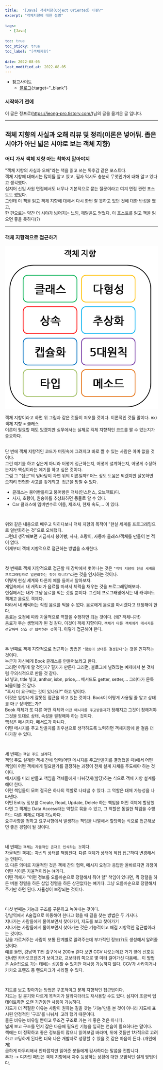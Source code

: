 ```yaml
---
title:  "[Java] 객제치향(Object Oriented) 이란?"
excerpt: "객체지향에 대한 설명"

tags:
  - [Java]

toc: true
toc_sticky: true
toc_label: "[객체지향]"
 
date: 2022-08-05
last_modified_at: 2022-08-05
---
```


- 참고사이트
  - [블로그](https://jeong-pro.tistory.com/189){:target="_blank"}


### 시작하기 전에

이 글은 정프로(https://jeong-pro.tistory.com/)님의 글을 옮겨온 글 입니다.

<hr/>


## 객체 지향의 사실과 오해 리뷰 및 정리(이론은 넣어둬. 좁은 시야가 아닌 넓은 시야로 보는 객체 지향)

### 어디 가서 객체 지향 아는 척하지 말아야지
"객체 지향의 사실과 오해"라는 책을 읽고 쓰는 독후감 같은 포스트다. <br>
객체 지향에 대해서는 많이들 알고 있고, 필자 역시도 충분히 무엇인가에 대해 알고 있다고 생각했다. <br>
심지어 신입 사원 면접에서도 너무나 기본적으로 묻는 질문이라고 여겨 면접 관련 포스트도 썼었다. <br>
그런데 이 책을 읽고 객체 지향에 대해서 다시 한번 잘 못하고 있던 것에 대한 반성을 했고, <br>
한 편으로는 약간 더 시야가 넓어지는 느낌, 깨달음도 얻었다. 이 포스트를 읽고 책을 읽으면 좋을 듯하다(?) <br>

<hr/>

### 객체 지향적으로 접근하기

![OOP](/assets/image/java/Java_OOP_01.PNG)

객체 지향이라고 하면 위 그림과 같은 것들이 떠오를 것이다. 이론적인 것들 말이다. ex) 객체 지향 = 클래스 <br>
이론이 필요할 때도 있겠지만 실무에서는 실제로 객체 지향적인 코드를 짤 수 있는지가 중요하다. <br>
<br>

단 번에 객체 지향적인 코드가 머릿속에 그려지고 바로 짤 수 있는 사람은 아마 없을 것이다. <br>
그런 얘기를 하고 싶은게 아니라 어떻게 접근하는지, 어떻게 설계하는지, 어떻게 수정하는지가 핵심이라는 얘기를 하고 싶은 것이다. <br>
그럼 그 "접근"의 밑바탕이 과연 위의 이론일까? 어느 정도 도움은 되겠지만 잘못하면 오히려 편협한 사고를 갖게되고  접근을 망칠 수 있다. <br>

- 클래스는 붕어빵틀이고 붕어빵은 객체(인스턴스, 오브젝트)다. 
- 사자, 호랑이, 원숭이를 추상화하면 동물로 할 수 있다.
- Car 클래스에 멤버변수로 이름, 제조사, 현재 속도,... 이 있다. 

<br>

위와 같은 내용으로 배우고 익히다보니 객체 지향의 목적이 "현실 세계를 프로그래밍으로 일반화하는 것"으로 오해했다. <br>
그런데 생각해보면 지금까지 붕어빵, 사자, 호랑이, 자동차 클래스/객체를 만들어 본 적이 없다. <br>
이제부터 객체 지향적으로 접근하는 방법을 소개한다. <br>

<br>

첫 번째로 객체 지향적으로 접근할 때 강박에서 벗어나는 것은 `"객체 지향이 현실 세계를 프로그래밍으로 일반화하는 것이 아니다"`라는 것을 인지하는 것이다. <br>
어떻게 현실 세계와 다른지 예를 들어서 알아보자. <br>
게임속에서 내 캐릭터가 음료를 마셔서 체력을 채우는 것을 프로그래밍해보자. <br>
현실에서는 내가 그냥 음료를 먹는 것일 뿐이다. 그런데 프로그래밍에서는 내 캐릭터도 객체고 음료도 객체다. <br>
따라서 내 캐릭터는 직접 음료를 먹을 수 없다. 음료에게 음료를 마시겠다고 요청해야 한다. <br>
음료는 요청에 따라 자율적으로 역할을 수행하면 되는 것이다. (왜? 객체니까!) <br>
음료가 무슨 생명체가 된 것 같다. 이것이 객체 지향이다. `객체가 다른 객체에게 메시지를 전달하며 상호 간 협력하는 것`이다. 이렇게 접근해야 한다. <br>

<br>

두 번째로 객체 지향적으로 접근하는 방법은 `"행동이 상태를 결정한다"`는 것을 인지하는 것이다. <br>
누군가 자신에게 Book 클래스를 만들어보라고 한다. <br>
그러면 어떻게 할 것인가? 필자가 만든다 그러면, 블로그에 널려있는 예제에서 본 것처럼 무의식적으로 만들 것 같다. <br>
id 넣고, title 넣고, anthor, isbn, price,... 메서드도 getter, setter,... 그러다가 문득 되물어볼 것 같다. <br>
"혹시 더 요구되는 것이 있나요?" 하고 말이다. <br>
이것은 엄청나게 잘못된 접근을 하고 있는 것이다. Book이 어떻게 사용될 줄 알고 상태를 마구 정의했는가? <br>
Book 객체가 또 다른 어떤 객체와 `어떤 메시지를 주고받을지`가 정해지고 그것이 정해져야 그것을 토대로 상태, 속성을 결정해야 하는 것이다. <br>
핵심은 메시지다. 메서드가 아니다. <br>
어떤 메시지를 주고 받을지를 최우선으로 생각하도록 노력하면 객체지향에 한 걸음 더 다가갈 수 있다. <br>

<br>

세 번째는 `책임 주도 설계`다. <br>
책임 주도 설계란 객체 간에 협력(어떤 메시지를 주고받을지를 결정했을 때)에서 어떤 책임이 어떤 객체에게 필요한가를 결정하는 과정이 전체 설계 자체를 주도해야 하는 것이다. <br>
메시지를 미리 만들고 책임을 객체들에게 나눠갖게(할당)하는 식으로 객체 지향 설계를 해야 한다. <br>
이런 책임들이 모여 결국은 하나의 역할로 나타낼 수 있다. 그 역할은 대체 가능성을 나타낸다. <br>
어떤 Entity 정보를 Create, Read, Update, Delete 하는 책임을 어떤 객체에 할당했다면 그 객체는 Data Access라는 역할로 묶을 수 있고, 그 역할은 동일한 책임을 수행하는 다른 객체로 대체 가능하다. <br>
요구사항을 정하고 요구사항에서 발생하는 책임을 나열해서 할당하는 식으로 접근해보면 좋은 경험이 될 것이다. <br>

<br>

네 번째는 `객체는 자율적인 존재로 인식하는 것`이다. <br>
자율적인 객체는 자신의 상태를 책임진다. 다른 객체가 상태에 직접 접근하여 변경해서는 안된다. <br>
또 다른 의미로 자율적인 것은 객체 간의 협력, 메시지 요청과 응답만 올바르다면 과정이 어떤 식이든 자율적이라는 얘기다. <br>
어떤 객체가 "어떤 정보를 오름차순으로 정렬해서 줘야 할" 책임이 있다면, 퀵 정렬을 하든 버블 정렬을 하든 삽입 정렬을 하든 상관없다는 얘기다. 그냥 오름차순으로 정렬해서 주기만 하면 된다. 자율성이 보장되는 것이다. <br>

<br>

다섯 번째는 기능과 구조를 구분하고 녹여내는 것이다. <br>
강남역에서 A술집으로 이동해야 한다고 했을 때 길을 찾는 방법은 두 가지다. <br>
지나가는 사람들에게 물어보면서 찾아가기, 지도를 보고 찾아가기 <br>
지나가는 사람들에게 물어보면서 찾아가는 것은 기능적이고 해결 지향적인 접근법이라는 것이다. <br>
길을 가르쳐주는 사람이 보통 단계별로 알려주는데 부가적인 정보(?)도 생성해서 알려줄 것이다. <br>
예를 들면, 강남역 11번 출구에서 200m 걷다 보면 CGV 나오는데요 거기 앞에 신호등 건너면 카카오프렌즈가 보이고요, 교보타워 쪽으로 몇 미터 걸어가신 다음에...
이 방법은 A술집으로 가는 데에는 성공할 수 있지만 재사용 가능하지 않다. CGV가 사라지거나 카카오 프렌즈 등 랜드마크가 사라질 수 있다. <br>

<br>

지도를 보고 찾아가는 방법은 구조적이고 문제 지향적인 접근법이다. <br>
지도는 길 묻기와 다르게 목적지가 달라지더라도 재사용할 수도 있다. 심지어 조금씩 업데이트하면 오랜 기간동안 사용이 가능하다. <br>
지도가 더 적절한 이유는 사람이 원하는 길을 찾는 '기능'만을 본 것이 아니라 지도에 표시된 안정적인 '구조'를 나눠서  고려 했기 때문이다. <br>
물론 비유는 비유일 뿐이고 무조건 구조로 가는 게 좋은 것은 아니다. <br>
넓게 보고 구조를 먼저 잡은 다음에 필요한 기능을 입히는 연습이 필요하다는 말이다. <br>
책에는 더 정확하고 좋은 정보들이 많으니 읽어보길 바라며, 위에 것들만 1차적으로 고려하고 코딩하게 된다면 더욱 나은 개발자로 성장할 수 있을 것 같은 마음이 든다. (개인에게) <br>
급하게 마무리해서 안타깝지만 읽어준 분들에게 감사하다는 말씀을 전합니다. <br>
추가 -> 디자인 패턴은 객체 지향에서 자주 등장하는 상황에 대한 모범적인 설계 방법이다. <br>